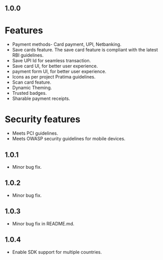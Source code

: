 ## 1.0.0

# Features

- Payment methods- Card payment, UPI, Netbanking.
- Save cards feature. The save card feature is compliant with the latest RBI guidelines.
- Save UPI Id for seamless transaction.
- Save card UI, for better user experience.
- payment form UI, for better user experience.
- Icons as per project Pratima guidelines.
- Scan card feature.
- Dynamic Theming.
- Trusted badges.
- Sharable payment receipts.

# Security features

- Meets PCI guidelines.
- Meets OWASP security guidelines for mobile devices.

## 1.0.1

- Minor bug fix.

## 1.0.2

- Minor bug fix.

## 1.0.3

- Minor bug fix in README.md.

## 1.0.4

- Enable SDK support for multiple countries.
